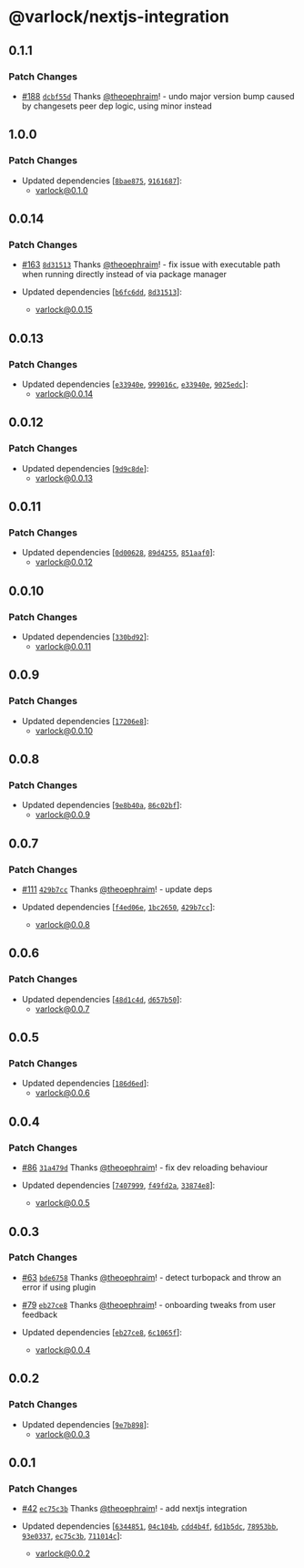 # @varlock/nextjs-integration

## 0.1.1

### Patch Changes

- [#188](https://github.com/dmno-dev/varlock/pull/188) [`dcbf55d`](https://github.com/dmno-dev/varlock/commit/dcbf55d099c593fa066b4469dc012a7809a89f35) Thanks [@theoephraim](https://github.com/theoephraim)! - undo major version bump caused by changesets peer dep logic, using minor instead

## 1.0.0

### Patch Changes

- Updated dependencies [[`8bae875`](https://github.com/dmno-dev/varlock/commit/8bae875503c5f9a9d84bc772ad41be1fb3e4febd), [`9161687`](https://github.com/dmno-dev/varlock/commit/91616873a3101b83399de3311742bc79764b89a8)]:
  - varlock@0.1.0

## 0.0.14

### Patch Changes

- [#163](https://github.com/dmno-dev/varlock/pull/163) [`8d31513`](https://github.com/dmno-dev/varlock/commit/8d315132de5d2b40f4c6423d10747cbc848d3392) Thanks [@theoephraim](https://github.com/theoephraim)! - fix issue with executable path when running directly instead of via package manager

- Updated dependencies [[`b6fc6dd`](https://github.com/dmno-dev/varlock/commit/b6fc6dd396b87b02c1e7e72d6fe84b493c29776f), [`8d31513`](https://github.com/dmno-dev/varlock/commit/8d315132de5d2b40f4c6423d10747cbc848d3392)]:
  - varlock@0.0.15

## 0.0.13

### Patch Changes

- Updated dependencies [[`e33940e`](https://github.com/dmno-dev/varlock/commit/e33940e96c1801c8c6428e461d5bd80448c9e0fd), [`999016c`](https://github.com/dmno-dev/varlock/commit/999016c0ec6bd83aa4ee3975d93a553beba4be3d), [`e33940e`](https://github.com/dmno-dev/varlock/commit/e33940e96c1801c8c6428e461d5bd80448c9e0fd), [`9025edc`](https://github.com/dmno-dev/varlock/commit/9025edcdc0e60d0ac587cbae7b5fc28fd7b7b5e6)]:
  - varlock@0.0.14

## 0.0.12

### Patch Changes

- Updated dependencies [[`9d9c8de`](https://github.com/dmno-dev/varlock/commit/9d9c8dee64f972026112c975181737df6634c05f)]:
  - varlock@0.0.13

## 0.0.11

### Patch Changes

- Updated dependencies [[`0d00628`](https://github.com/dmno-dev/varlock/commit/0d00628cf3ecc33211abc18f40636233a7141928), [`89d4255`](https://github.com/dmno-dev/varlock/commit/89d4255d7e32dffe660d486a18ca5ddb1b2ceb88), [`851aaf0`](https://github.com/dmno-dev/varlock/commit/851aaf0e4f575882e97079c8fdfe6c1a2dba5c08)]:
  - varlock@0.0.12

## 0.0.10

### Patch Changes

- Updated dependencies [[`330bd92`](https://github.com/dmno-dev/varlock/commit/330bd921bbbae0b64a7c98e321711d6e87c49843)]:
  - varlock@0.0.11

## 0.0.9

### Patch Changes

- Updated dependencies [[`17206e8`](https://github.com/dmno-dev/varlock/commit/17206e86e10ca178ce2e6115ecf1d42b4e8dce7e)]:
  - varlock@0.0.10

## 0.0.8

### Patch Changes

- Updated dependencies [[`9e8b40a`](https://github.com/dmno-dev/varlock/commit/9e8b40a04360dc78c82d29da261f378a0d2d92f5), [`86c02bf`](https://github.com/dmno-dev/varlock/commit/86c02bf7f5283c487c576e884699f94863b4773e)]:
  - varlock@0.0.9

## 0.0.7

### Patch Changes

- [#111](https://github.com/dmno-dev/varlock/pull/111) [`429b7cc`](https://github.com/dmno-dev/varlock/commit/429b7ccf084f9d7630f31e0fcb9e5366c1c199a4) Thanks [@theoephraim](https://github.com/theoephraim)! - update deps

- Updated dependencies [[`f4ed06e`](https://github.com/dmno-dev/varlock/commit/f4ed06eb62c7aa0bc858e0e710e620bd330604fa), [`1bc2650`](https://github.com/dmno-dev/varlock/commit/1bc26508760c8dd4940393f40e94b00d9a2f2688), [`429b7cc`](https://github.com/dmno-dev/varlock/commit/429b7ccf084f9d7630f31e0fcb9e5366c1c199a4)]:
  - varlock@0.0.8

## 0.0.6

### Patch Changes

- Updated dependencies [[`48d1c4d`](https://github.com/dmno-dev/varlock/commit/48d1c4d76eb40e0b44321fc5ff7073daa4707702), [`d657b50`](https://github.com/dmno-dev/varlock/commit/d657b501013ce88ac65cb523ca8d61cb4f941a1f)]:
  - varlock@0.0.7

## 0.0.5

### Patch Changes

- Updated dependencies [[`186d6ed`](https://github.com/dmno-dev/varlock/commit/186d6ed2fdf0ace184510b99c222d15a1c1d83a9)]:
  - varlock@0.0.6

## 0.0.4

### Patch Changes

- [#86](https://github.com/dmno-dev/varlock/pull/86) [`31a479d`](https://github.com/dmno-dev/varlock/commit/31a479d7b9e725810ef20e30312d687c588e8e10) Thanks [@theoephraim](https://github.com/theoephraim)! - fix dev reloading behaviour

- Updated dependencies [[`7407999`](https://github.com/dmno-dev/varlock/commit/7407999d58394fe5ce6e5f9667cd1a540d9e4951), [`f49fd2a`](https://github.com/dmno-dev/varlock/commit/f49fd2a2c07f8fc58654d4a1c1bac9fd9ba7df3e), [`33874e8`](https://github.com/dmno-dev/varlock/commit/33874e863227759b299b1745158018fe2393a142)]:
  - varlock@0.0.5

## 0.0.3

### Patch Changes

- [#63](https://github.com/dmno-dev/varlock/pull/63) [`bde6758`](https://github.com/dmno-dev/varlock/commit/bde6758ebcddfccf0ab38835714c5fc1e7c45960) Thanks [@theoephraim](https://github.com/theoephraim)! - detect turbopack and throw an error if using plugin

- [#79](https://github.com/dmno-dev/varlock/pull/79) [`eb27ce8`](https://github.com/dmno-dev/varlock/commit/eb27ce89b6e0c8cfd1693a5430cb65000421e1ac) Thanks [@theoephraim](https://github.com/theoephraim)! - onboarding tweaks from user feedback

- Updated dependencies [[`eb27ce8`](https://github.com/dmno-dev/varlock/commit/eb27ce89b6e0c8cfd1693a5430cb65000421e1ac), [`6c1065f`](https://github.com/dmno-dev/varlock/commit/6c1065f628f43d004986783fccbf8fd4f1145bf2)]:
  - varlock@0.0.4

## 0.0.2

### Patch Changes

- Updated dependencies [[`9e7b898`](https://github.com/dmno-dev/varlock/commit/9e7b898ab37359e271adc8d677626d841fa69dfb)]:
  - varlock@0.0.3

## 0.0.1

### Patch Changes

- [#42](https://github.com/dmno-dev/varlock/pull/42) [`ec75c3b`](https://github.com/dmno-dev/varlock/commit/ec75c3beabb0043feaf057a3f3581c3b85b49b68) Thanks [@theoephraim](https://github.com/theoephraim)! - add nextjs integration

- Updated dependencies [[`6344851`](https://github.com/dmno-dev/varlock/commit/6344851179c97bab08cd12a9b8edb70414893872), [`04c104b`](https://github.com/dmno-dev/varlock/commit/04c104b770bbd7d6b4138df1d5888770e4ff642d), [`cdd4b4f`](https://github.com/dmno-dev/varlock/commit/cdd4b4f1d11d696a6b71cbbb8c7500e64d16e0b8), [`6d1b5dc`](https://github.com/dmno-dev/varlock/commit/6d1b5dc397d5024f52b07a2449959f2696683239), [`78953bb`](https://github.com/dmno-dev/varlock/commit/78953bb0959a2679ed15971f19e83818c4edc72e), [`93e0337`](https://github.com/dmno-dev/varlock/commit/93e03371ea29399b739a01d54256a071b13b3692), [`ec75c3b`](https://github.com/dmno-dev/varlock/commit/ec75c3beabb0043feaf057a3f3581c3b85b49b68), [`711014c`](https://github.com/dmno-dev/varlock/commit/711014c5dd9135ae6b943dbc6ad937db91ff2c97)]:
  - varlock@0.0.2
